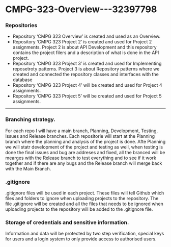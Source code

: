 # CMPG-323-Overview---32397798
### Repositories
* Repository ‘CMPG 323 Overview’ is created and used as an Overview.
* Repository ‘CMPG 323 Project 2’ is created and used for Project 2 assignments. Project 2 is about API Development and this repository contains the project filers and a description of what is done in the API project.
* Repository ‘CMPG 323 Project 3’ is created and used for Implementing reposetroty patterns. Project 3 is about Repository patterns where we created and connected the repository classes and interfaces with the database
* Repository ‘CMPG 323 Project 4’ will be created and used for Project 4 assignments.
* Repository ‘CMPG 323 Project 5’ will be created and used for Project 5 assignments.

---

### Branching strategy.
For each repo I will have a main branch, Planning, Development, Testing, Issues and Release branches. Each repositorie will start at the Planning branch where the planning and analysis of the project is done. Afte Planning we will statr development of the project and testing as well, when testing is done the final issues and bug are addreses and fixed, all the branced will be mearges with the Release branch to test everything and to see if it work together and if there are any bugs and the Release branch will merge back with the Main Branch.
### .gitignore
.gitignore files will be used in each project.
These files will tell Github which files and folders to ignore when uploading projects to the repository.
The file .gitignore will be created and all the files that needs to be ignored when uploading projects to the repository will be added to the .gitignore file.

### Storage of credentials and sensitive information.
Information and data will be protected by two step verification, special keys for users and a login system
to only provide access to authorised users. 
